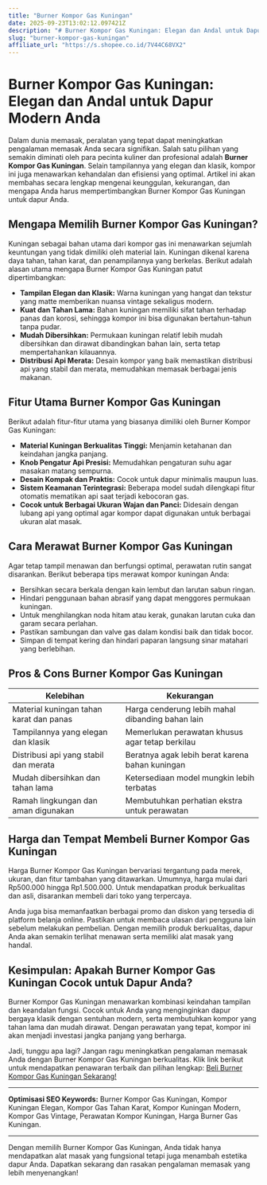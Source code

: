 ```yaml
---
title: "Burner Kompor Gas Kuningan"
date: 2025-09-23T13:02:12.097421Z
description: "# Burner Kompor Gas Kuningan: Elegan dan Andal untuk Dapur Modern Anda..."
slug: "burner-kompor-gas-kuningan"
affiliate_url: "https://s.shopee.co.id/7V44C68VX2"
---
```

# Burner Kompor Gas Kuningan: Elegan dan Andal untuk Dapur Modern Anda

Dalam dunia memasak, peralatan yang tepat dapat meningkatkan pengalaman memasak Anda secara signifikan. Salah satu pilihan yang semakin diminati oleh para pecinta kuliner dan profesional adalah **Burner Kompor Gas Kuningan**. Selain tampilannya yang elegan dan klasik, kompor ini juga menawarkan kehandalan dan efisiensi yang optimal. Artikel ini akan membahas secara lengkap mengenai keunggulan, kekurangan, dan mengapa Anda harus mempertimbangkan Burner Kompor Gas Kuningan untuk dapur Anda.

## Mengapa Memilih Burner Kompor Gas Kuningan?

Kuningan sebagai bahan utama dari kompor gas ini menawarkan sejumlah keuntungan yang tidak dimiliki oleh material lain. Kuningan dikenal karena daya tahan, tahan karat, dan penampilannya yang berkelas. Berikut adalah alasan utama mengapa Burner Kompor Gas Kuningan patut dipertimbangkan:

- **Tampilan Elegan dan Klasik:** Warna kuningan yang hangat dan tekstur yang matte memberikan nuansa vintage sekaligus modern.
- **Kuat dan Tahan Lama:** Bahan kuningan memiliki sifat tahan terhadap panas dan korosi, sehingga kompor ini bisa digunakan bertahun-tahun tanpa pudar.
- **Mudah Dibersihkan:** Permukaan kuningan relatif lebih mudah dibersihkan dan dirawat dibandingkan bahan lain, serta tetap mempertahankan kilauannya.
- **Distribusi Api Merata:** Desain kompor yang baik memastikan distribusi api yang stabil dan merata, memudahkan memasak berbagai jenis makanan.

## Fitur Utama Burner Kompor Gas Kuningan

Berikut adalah fitur-fitur utama yang biasanya dimiliki oleh Burner Kompor Gas Kuningan:

- **Material Kuningan Berkualitas Tinggi:** Menjamin ketahanan dan keindahan jangka panjang.
- **Knob Pengatur Api Presisi:** Memudahkan pengaturan suhu agar masakan matang sempurna.
- **Desain Kompak dan Praktis:** Cocok untuk dapur minimalis maupun luas.
- **Sistem Keamanan Terintegrasi:** Beberapa model sudah dilengkapi fitur otomatis mematikan api saat terjadi kebocoran gas.
- **Cocok untuk Berbagai Ukuran Wajan dan Panci:** Didesain dengan lubang api yang optimal agar kompor dapat digunakan untuk berbagai ukuran alat masak.

## Cara Merawat Burner Kompor Gas Kuningan

Agar tetap tampil menawan dan berfungsi optimal, perawatan rutin sangat disarankan. Berikut beberapa tips merawat kompor kuningan Anda:

- Bersihkan secara berkala dengan kain lembut dan larutan sabun ringan.
- Hindari penggunaan bahan abrasif yang dapat menggores permukaan kuningan.
- Untuk menghilangkan noda hitam atau kerak, gunakan larutan cuka dan garam secara perlahan.
- Pastikan sambungan dan valve gas dalam kondisi baik dan tidak bocor.
- Simpan di tempat kering dan hindari paparan langsung sinar matahari yang berlebihan.

## Pros & Cons Burner Kompor Gas Kuningan

| **Kelebihan**                                   | **Kekurangan**                                       |
|------------------------------------------------|-----------------------------------------------------|
| Material kuningan tahan karat dan panas        | Harga cenderung lebih mahal dibanding bahan lain  |
| Tampilannya yang elegan dan klasik             | Memerlukan perawatan khusus agar tetap berkilau |
| Distribusi api yang stabil dan merata        | Beratnya agak lebih berat karena bahan kuningan  |
| Mudah dibersihkan dan tahan lama             | Ketersediaan model mungkin lebih terbatas       |
| Ramah lingkungan dan aman digunakan          | Membutuhkan perhatian ekstra untuk perawatan  |

## Harga dan Tempat Membeli Burner Kompor Gas Kuningan

Harga Burner Kompor Gas Kuningan bervariasi tergantung pada merek, ukuran, dan fitur tambahan yang ditawarkan. Umumnya, harga mulai dari Rp500.000 hingga Rp1.500.000. Untuk mendapatkan produk berkualitas dan asli, disarankan membeli dari toko yang terpercaya.

Anda juga bisa memanfaatkan berbagai promo dan diskon yang tersedia di platform belanja online. Pastikan untuk membaca ulasan dari pengguna lain sebelum melakukan pembelian. Dengan memilih produk berkualitas, dapur Anda akan semakin terlihat menawan serta memiliki alat masak yang handal.

## Kesimpulan: Apakah Burner Kompor Gas Kuningan Cocok untuk Dapur Anda?

Burner Kompor Gas Kuningan menawarkan kombinasi keindahan tampilan dan keandalan fungsi. Cocok untuk Anda yang menginginkan dapur bergaya klasik dengan sentuhan modern, serta membutuhkan kompor yang tahan lama dan mudah dirawat. Dengan perawatan yang tepat, kompor ini akan menjadi investasi jangka panjang yang berharga.

Jadi, tunggu apa lagi? Jangan ragu meningkatkan pengalaman memasak Anda dengan Burner Kompor Gas Kuningan berkualitas. Klik link berikut untuk mendapatkan penawaran terbaik dan pilihan lengkap: [Beli Burner Kompor Gas Kuningan Sekarang!](https://s.shopee.co.id/7V44C68VX2)

---

**Optimisasi SEO Keywords:**
Burner Kompor Gas Kuningan, Kompor Kuningan Elegan, Kompor Gas Tahan Karat, Kompor Kuningan Modern, Kompor Gas Vintage, Perawatan Kompor Kuningan, Harga Burner Gas Kuningan.

---

Dengan memilih Burner Kompor Gas Kuningan, Anda tidak hanya mendapatkan alat masak yang fungsional tetapi juga menambah estetika dapur Anda. Dapatkan sekarang dan rasakan pengalaman memasak yang lebih menyenangkan!